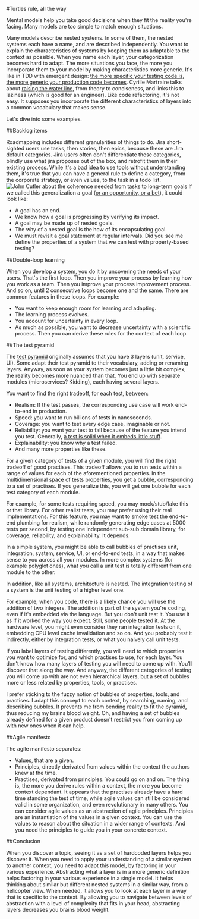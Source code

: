 #Turtles rule, all the way

Mental models help you take good decisions when they fit the reality you're facing.
Many models are too simple to match enough situations.

Many models describe nested systems.
In some of them, the nested systems each have a name, and are described independently.
You want to explain the characteristics of systems by keeping them as adaptable to the context as possible.
When you name each layer, your categorization becomes hard to adapt.
The more situations you face, the more you incorporate them to your model by making characteristics more generic.
It's like in TDD with emergent design: [the more specific your testing code is, the more generic your production code becomes](https://sites.google.com/site/unclebobconsultingllc/home/articles/as-the-tests-get-more-specific-the-code-gets-more-generic).
Cyrille Martraire talks about [raising the water line](https://youtu.be/svh_NxbOJV8), from theory to conciseness, and links this to laziness (which is good for an engineer).
Like code refactoring, it's not easy.
It supposes you incorporate the different characteristics of layers into a common vocabulary that makes sense.

Let's dive into some examples.

##Backlog items

Roadmapping includes different granularities of things to do.
Jira short-sighted users use tasks, then stories, then epics, because these are Jira default categories.
Jira users often don't differentiate these categories, blindly use what jira proposes out of the box, and retrofit them in their existing process.
While it's a bad idea to use tools without understanding them, it's true that you can have a general rule to define a category, from the corporate strategy, or even values, to the task in a todo list.
![John Cutler about the coherence needed from tasks to long-term goals](https://twitter.com/johncutlefish/status/1158817067056812033/photo/1)
If we called this generalization a goal ([or an opportunity, or a bet](https://www.infoq.com/presentations/bets-boards-missions-agile/)), it could look like:
- A goal has an end.
- We know how a goal is progressing by verifying its impact.
- A goal may be made up of nested goals.
- The why of a nested goal is the how of its encapsulating goal.
- We must revisit a goal statement at regular intervals.
Did you see me define the properties of a system that we can test with property-based testing?

##Double-loop learning

When you develop a system, you do it by uncovering the needs of your users. That's the first loop.
Then you improve your process by learning how you work as a team.
Then you improve your process improvement process.
And so on, until 2 consecutive loops become one and the same.
There are common features in these loops. For example:
- You want to keep enough room for learning and adapting.
- The learning process evolves.
- You account for uncertainty in every loop.
- As much as possible, you want to decrease uncertainty with a scientific process.
Then you can derive these rules for the context of each loop.

##The test pyramid

The [test pyramid](https://www.mountaingoatsoftware.com/blog/the-forgotten-layer-of-the-test-automation-pyramid) originally assumes that you have 3 layers (unit, service, UI).
Some adapt their test pyramid to their vocabulary, adding or renaming layers.
Anyway, as soon as your system becomes just a little bit complex, the reality becomes more nuanced than that.
You end up with separate modules (microservices? Kidding), each having several layers.

You want to find the right tradeoff, for each test, between:
- Realism: If the test passes, the corresponding use case will work end-to-end in production.
- Speed: you want to run billions of tests in nanoseconds.
- Coverage: you want to test every edge case, imaginable or not.
- Reliability: you want your test to fail because of the feature you intend you test. Generally, [a test is solid when it embeds little stuff](https://testing.googleblog.com/2017/04/where-do-our-flaky-tests-come-from.html).
- Explainability: you know why a test failed.
- And many more properties like these.

For a given category of tests of a given module, you will find the right tradeoff of good practises.
This tradeoff allows you to run tests within a range of values for each of the aforementioned properties.
In the multidimensional space of tests properties, you get a bubble, corresponding to a set of practises.
If you generalize this, you will get one bubble for each test category of each module.

For example, for some tests requiring speed, you may mock/stub/fake this or that library. For other realist tests, you may prefer using their real implementations.
For this feature, you may want to smoke test the end-to-end plumbing for realism, while randomly generating edge cases at 5000 tests per second, by testing one independent sub-sub domain library, for coverage, reliability, and explainability.
It depends.

In a simple system, you might be able to call bubbles of practises unit, integration, system, service, UI, or end-to-end tests, in a way that makes sense to you across all your modules.
In more complex systems (for example polyglot ones), what you call a unit test is totally different from one module to the other.

In addition, like all systems, architecture is nested.
The integration testing of a system is the unit testing of a higher level one.

For example, when you code, there is a likely chance you will use the addition of two integers.
The addition is part of the system you're coding, even if it's embedded via the language.
But you don't unit test it. You use it as if it worked the way you expect.
Still, some people tested it.
At the hardware level, you might even consider they ran integration tests on it, embedding CPU level cache invalidation and so on.
And you probably test it indirectly, either by integration tests, or what you naively call unit tests.

If you label layers of testing differently, you will need to which properties you want to optimize for, and which practises to use, for each layer.
You don't know how many layers of testing you will need to come up with.
You'll discover that along the way.
And anyway, the different categories of testing you will come up with are not even hierarchical layers, but a set of bubbles more or less related by properties, tools, or practises.

I prefer sticking to the fuzzy notion of bubbles of properties, tools, and practises.
I adapt this concept to each context, by searching, naming, and describing bubbles.
It prevents me from bending reality to fit the pyramid, thus reducing my brains blood weight.
Oh, and having a set of bubbles already defined for a given product doesn't restrict you from coming up with new ones when it can help.

##Agile manifesto

The agile manifesto separates:
- Values, that are a given.
- Principles, directly derivated from values within the context the authors knew at the time.
- Practises, derivated from principles.
You could go on and on. The thing is, the more you derive rules within a context, the more you become context dependant.
It appears that the practises already have a hard time standing the test of time, while agile values can still be considered valid in some organization, and even revolutionary in many others.
You can consider agile values as an abstraction of agile principles. Principles are an instantiation of the values in a given context. You can use the values to reason about the situation in a wider range of contexts. And you need the principles to guide you in your concrete context.

##Conclusion

When you discover a topic, seeing it as a set of hardcoded layers helps you discover it.
When you need to apply your understanding of a similar system to another context, you need to adapt this model, by factoring in your various experience.
Abstracting what a layer is in a more generic definition helps factoring in your various experience in a single model.
It helps thinking about similar but different nested systems in a similar way, from a helicopter view.
When needed, it allows you to look at each layer in a way that is specific to the context.
By allowing you to navigate between levels of abstraction with a level of complexity that fits in your head, abstracting layers decreases you brains blood weight.
